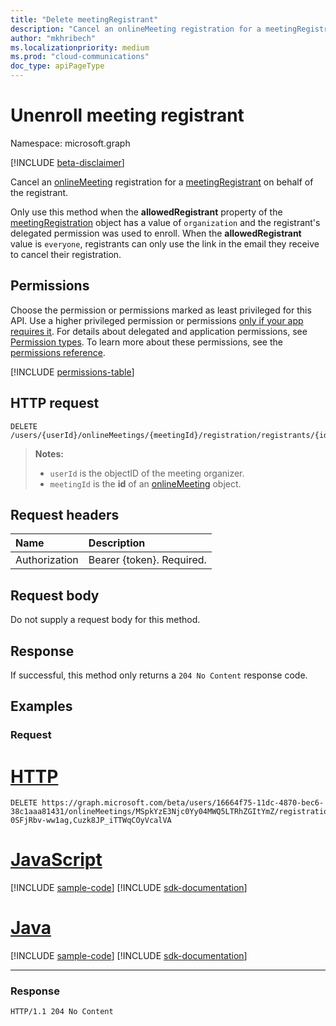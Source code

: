 ```yaml
---
title: "Delete meetingRegistrant"
description: "Cancel an onlineMeeting registration for a meetingRegistrant."
author: "mkhribech"
ms.localizationpriority: medium
ms.prod: "cloud-communications"
doc_type: apiPageType
---
```


# Unenroll meeting registrant

Namespace: microsoft.graph

[!INCLUDE [beta-disclaimer](../../includes/beta-disclaimer.md)]

Cancel an [onlineMeeting](../resources/onlinemeeting.md) registration for a [meetingRegistrant](../resources/meetingregistrant.md) on behalf of the registrant.

Only use this method when the **allowedRegistrant** property of the [meetingRegistration](../resources/meetingregistration.md) object has a value of `organization` and the registrant's delegated permission was used to enroll. When the **allowedRegistrant** value is `everyone`, registrants can only use the link in the email they receive to cancel their registration.

## Permissions

Choose the permission or permissions marked as least privileged for this API. Use a higher privileged permission or permissions [only if your app requires it](/graph/permissions-overview#best-practices-for-using-microsoft-graph-permissions). For details about delegated and application permissions, see [Permission types](/graph/permissions-overview#permission-types). To learn more about these permissions, see the [permissions reference](/graph/permissions-reference).

<!-- { "blockType": "permissions", "name": "meetingregistrant_delete" } -->
[!INCLUDE [permissions-table](../includes/permissions/meetingregistrant-delete-permissions.md)]

## HTTP request
<!-- { "blockType": "ignored" } -->
```http
DELETE /users/{userId}/onlineMeetings/{meetingId}/registration/registrants/{id}
```

>**Notes:**
>
> - `userId` is the objectID of the meeting organizer.
> - `meetingId` is the **id** of an [onlineMeeting](../resources/onlineMeeting.md) object.

## Request headers

| Name            | Description               |
| :-------------- | :------------------------ |
| Authorization   | Bearer {token}. Required. |

## Request body

Do not supply a request body for this method.

## Response

If successful, this method only returns a `204 No Content` response code.

## Examples

### Request


# [HTTP](#tab/http)
<!-- {
  "blockType": "request",
  "name": "delete-registratrant-user",
  "sampleKeys": ["MSpkYzE3Njc0Yy04MWQ5LTRhZGItYmZ", "16664f75-11dc-4870-bec6-38c1aaa81431", "gWWckDBR6UOI8_yzWCzeNw,6pAAiSU1bkGqc8soJZw5Pg,3aMJxgQBxEufdo7_Qube_w,YgKy1Rtx-0SFjRbv-ww1ag,Cuzk8JP_iTTWqCOyVcalVA"]
}-->

```http
DELETE https://graph.microsoft.com/beta/users/16664f75-11dc-4870-bec6-38c1aaa81431/onlineMeetings/MSpkYzE3Njc0Yy04MWQ5LTRhZGItYmZ/registration/registrants/gWWckDBR6UOI8_yzWCzeNw,6pAAiSU1bkGqc8soJZw5Pg,3aMJxgQBxEufdo7_Qube_w,YgKy1Rtx-0SFjRbv-ww1ag,Cuzk8JP_iTTWqCOyVcalVA
```

# [JavaScript](#tab/javascript)
[!INCLUDE [sample-code](../includes/snippets/javascript/delete-registratrant-user-javascript-snippets.md)]
[!INCLUDE [sdk-documentation](../includes/snippets/snippets-sdk-documentation-link.md)]

# [Java](#tab/java)
[!INCLUDE [sample-code](../includes/snippets/java/delete-registratrant-user-java-snippets.md)]
[!INCLUDE [sdk-documentation](../includes/snippets/snippets-sdk-documentation-link.md)]

---

### Response
<!-- {
  "blockType": "response",
  "name": "delete-registratrant-user",
}-->

```http
HTTP/1.1 204 No Content
```
